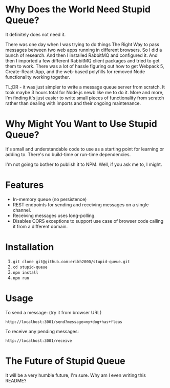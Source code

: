 # Why Does the World Need Stupid Queue?

It definitely does not need it.

There was one day when I was trying to do things The Right Way to pass messages between two web apps running in different browsers. So I did a bunch of research. And then I installed RabbitMQ and configured it. And then I imported a few different RabbitMQ client packages and tried to get them to work. There was a lot of hassle figuring out how to get Webpack 5, Create-React-App, and the web-based polyfills for removed Node functionality working together.

TL;DR - it was just simpler to write a message queue server from scratch. It took maybe 3 hours total for Node.js newb like me to do it. More and more, I'm finding it's just easier to write small pieces of functionality from scratch rather than dealing with imports and their ongoing maintenance.

# Why Might You Want to Use Stupid Queue?

It's small and understandable code to use as a starting point for learning or adding to. There's no build-time or run-time dependencies.

I'm not going to bother to publish it to NPM. Well, if you ask me to, I might.

# Features

* In-memory queue (no persistence)
* REST endpoints for sending and receiving messages on a single channel.
* Receiving messages uses long-polling.
* Disables CORS exceptions to support use case of browser code calling it from a different domain.

# Installation

1. `git clone git@github.com:erikh2000/stupid-queue.git`
2. `cd stupid-queue`
3. `npm install`
4. `npm run`

# Usage

To send a message: (try it from browser URL)

`http://localhost:3001/send?message=my+dog+has+fleas`

To receive any pending messages:

`http://localhost:3001/receive`

# The Future of Stupid Queue

It will be a very humble future, I'm sure. Why am I even writing this README?
